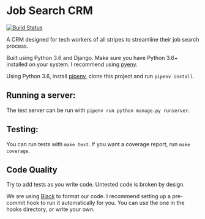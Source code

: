 # Job Search CRM
[![Build Status](https://travis-ci.org/sdroadie/job-search-crm.svg?branch=master)](https://travis-ci.org/sdroadie/job-search-crm)

A CRM designed for tech workers of all stripes to streamline their job
search process.

Built using Python 3.6 and Django. Make sure you have Python 3.6+ installed on your system. I recommend using [pyenv](https://github.com/pyenv/pyenv).

Using Python 3.6, install [pipenv](https://github.com/pypa/pipenv), clone this project and run `pipenv install`.

## Running a server:
The test server can be run with `pipenv run python manage.py runserver`.

## Testing:
You can run tests with `make test`. If you want a coverage report, run `make coverage`.

## Code Quality
Try to add tests as you write code. Untested code is broken by design.

We are using [Black](https://github.com/ambv/black) to format our code. I recommend setting up a pre-commit hook
to run it automatically for you. You can use the one in the hooks directory, or write your own.

